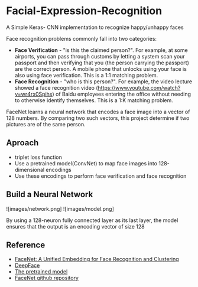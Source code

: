 # Facial-Expression-Recognition
A Simple Keras- CNN implementation to recognize happy/unhappy faces

Face recognition problems commonly fall into two categories: 

- **Face Verification** - "is this the claimed person?". For example, at some airports, you can pass through customs by letting a system scan your passport and then verifying that you (the person carrying the passport) are the correct person. A mobile phone that unlocks using your face is also using face verification. This is a 1:1 matching problem. 
- **Face Recognition** - "who is this person?". For example, the video lecture showed a face recognition video (https://www.youtube.com/watch?v=wr4rx0Spihs) of Baidu employees entering the office without needing to otherwise identify themselves. This is a 1:K matching problem. 

FaceNet learns a neural network that encodes a face image into a vector of 128 numbers. By comparing two such vectors, this project determine if two pictures are of the same person.
    
## Aproach
- triplet loss function
- Use a pretrained model(ConvNet) to map face images into 128-dimensional encodings
- Use these encodings to perform face verification and face recognition

## Build a Neural Network
![images/network.png] ![images/model.png]

By using a 128-neuron fully connected layer as its last layer, the model ensures that the output is an encoding vector of size 128



## Reference
- [FaceNet: A Unified Embedding for Face Recognition and Clustering](https://arxiv.org/pdf/1503.03832.pdf)
- [DeepFace](https://arxiv.org/pdf/1804.06655.pdf) 
- [The pretrained model](https://github.com/iwantooxxoox/Keras-OpenFace)
- [FaceNet github repository](https://github.com/davidsandberg/facenet)
